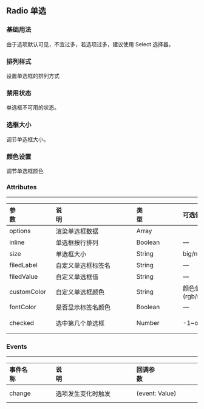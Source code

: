 ## Radio 单选
<script setup>
    import baseDemo from './demo/base.vue';
    import demo1 from './demo/demo1.vue';
    import demo2 from './demo/demo2.vue';
    import demo3 from './demo/demo3.vue';
    import demo4 from './demo/demo4.vue';
    import preview from "../../../src/components/preview.vue"
</script>


### 基础用法
由于选项默认可见，不宜过多，若选项过多，建议使用 Select 选择器。

<baseDemo />
<preview compName="radio" demoName="base" />

### 排列样式
设置单选框的排列方式

<demo4 />
<preview compName="radio" demoName="demo4" />

### 禁用状态
单选框不可用的状态。

<demo1 />
<preview compName="radio" demoName="demo1" />

### 选框大小
调节单选框大小。

<demo2 />
<preview compName="radio" demoName="demo1" />

### 颜色设置
调节单选框颜色

<demo3 />
<preview compName="radio" demoName="demo3" />

### Attributes

---

| 参数&nbsp;&nbsp;&nbsp;&nbsp;&nbsp;&nbsp;&nbsp;&nbsp;&nbsp;&nbsp;&nbsp;&nbsp;&nbsp;&nbsp;&nbsp;&nbsp;&nbsp;&nbsp;&nbsp;&nbsp;&nbsp; | 说明&nbsp;&nbsp;&nbsp;&nbsp;&nbsp;&nbsp;&nbsp;&nbsp;&nbsp;&nbsp;&nbsp;&nbsp;&nbsp;&nbsp;&nbsp;&nbsp;&nbsp;&nbsp;&nbsp;&nbsp;&nbsp;&nbsp;&nbsp;&nbsp;&nbsp;&nbsp;&nbsp;&nbsp;&nbsp;&nbsp;&nbsp;&nbsp;&nbsp;&nbsp;&nbsp;&nbsp;&nbsp;&nbsp;&nbsp;&nbsp;&nbsp;&nbsp; | 类型&nbsp;&nbsp;&nbsp;&nbsp;&nbsp;&nbsp;&nbsp;&nbsp;&nbsp;&nbsp;&nbsp;&nbsp;&nbsp;&nbsp;&nbsp;&nbsp;&nbsp;&nbsp;&nbsp;&nbsp;&nbsp; | 可选值 | 默认值 | 
| :----------------------------------------------------------- | :----------------------------------------------------------- | :----------------------------------------------------------- | :----------------------------------------------------------- | :--------- |
| options | 渲染单选框数据 | Array |  | —          |
| inline                                                       | 单选框按行排列                                               | Boolean                                                      | —                                                            | true       |
| size                                                         | 单选框大小                                                   | String                                                       | big/nomal/small                                              | nomal      |
| filedLabel                                                   | 自定义单选框标签名                                           | String                                                       | —                                                            | label      |
| filedValue                                                   | 自定义单选框值                                               | String                                                       | —                                                            | value      |
| customColor                                                  | 自定义单选框颜色                                             | String                                                       | 颜色值(rgb/rgba/hex/hsl) | \#409eff   |
| fontColor                                                    | 是否显示标签名颜色                                           | Boolean                                                      | —                                                            | false      |
| checked                                                      | 选中第几个单选框                                             | Number                                                       | -1~options.length                                            | -1(不选中) |





### Events

---

| 事件名称&nbsp;&nbsp;&nbsp;&nbsp;&nbsp;&nbsp;&nbsp;&nbsp;&nbsp;&nbsp;&nbsp;&nbsp;&nbsp;&nbsp;&nbsp;&nbsp;&nbsp;&nbsp;&nbsp;&nbsp;&nbsp;| 说明&nbsp;&nbsp;&nbsp;&nbsp;&nbsp;&nbsp;&nbsp;&nbsp;&nbsp;&nbsp;&nbsp;&nbsp;&nbsp;&nbsp;&nbsp;&nbsp;&nbsp;&nbsp;&nbsp;&nbsp;&nbsp;&nbsp;&nbsp;&nbsp;&nbsp;&nbsp;&nbsp;&nbsp;&nbsp;&nbsp;&nbsp;&nbsp;&nbsp;&nbsp;&nbsp;&nbsp;&nbsp;&nbsp;&nbsp;&nbsp;&nbsp;&nbsp;| 回调参数&nbsp;&nbsp;&nbsp;&nbsp;&nbsp;&nbsp;&nbsp;&nbsp;&nbsp;&nbsp;&nbsp;&nbsp;&nbsp;&nbsp;&nbsp;&nbsp;&nbsp;&nbsp;&nbsp;&nbsp;&nbsp;&nbsp;&nbsp;&nbsp;&nbsp;&nbsp;&nbsp;&nbsp;&nbsp;&nbsp;&nbsp;&nbsp;&nbsp;&nbsp;&nbsp;&nbsp;&nbsp;&nbsp;&nbsp;&nbsp;&nbsp;&nbsp;| 示例&nbsp;&nbsp;&nbsp;&nbsp;&nbsp;&nbsp;&nbsp;&nbsp;&nbsp;&nbsp;&nbsp;&nbsp;&nbsp;&nbsp;&nbsp;&nbsp;&nbsp;&nbsp;&nbsp;&nbsp;&nbsp;|
| :----------------------------------------------------------- | :---------------------------------------------- | :--------------------- | :----------------------------------------------------------- |
| change   | 选项发生变化时触发 | (event: Value) | change=(value)=>{console.log(value)} |